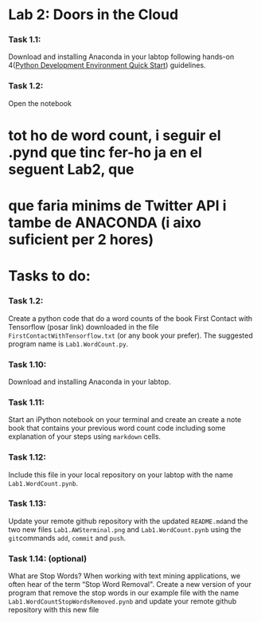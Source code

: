 # Lab 2: Doors in the Cloud



### Task 1.1:  
 Download and installing Anaconda in your labtop following hands-on 4([Python Development Environment Quick Start](Phyton-Development-Environment-Quick-Start.md)) guidelines.

### Task 1.2:
Open the notebook 
# tot ho de word count, i seguir el .pynd que tinc fer-ho ja en el seguent Lab2, que 
# que faria minims de Twitter API i tambe de ANACONDA (i aixo suficient per 2 hores)

# Tasks to do:


### Task 1.2: 
Create a python code that do a word counts of the book First Contact with Tensorflow (posar link) downloaded in the file `FirstContactWithTensorflow.txt` (or any book your prefer). The suggested program name is `Lab1.WordCount.py`.

### Task 1.10:  
 Download and installing Anaconda in your labtop. 
### Task 1.11:  
Start an iPython notebook on your terminal and create an create a note book that contains your previous word count code including some explanation of your steps using `markdown` cells. 
### Task 1.12:  
Include this file in your local repository on your labtop with the name `Lab1.WordCount.pynb`.
### Task 1.13:  
Update your remote github repository with the updated `README.md`and the two new files `Lab1.AWSterminal.png` and `Lab1.WordCount.pynb` using the `git`commands `add`, `commit` and `push`. 
### Task 1.14: (optional)
What are Stop Words? When working with text mining applications, we often hear of the term “Stop Word Removal". Create a new version of your program that remove the stop words in our example file with the name `Lab1.WordCountStopWordsRemoved.pynb` and update your remote github repository with this new file
